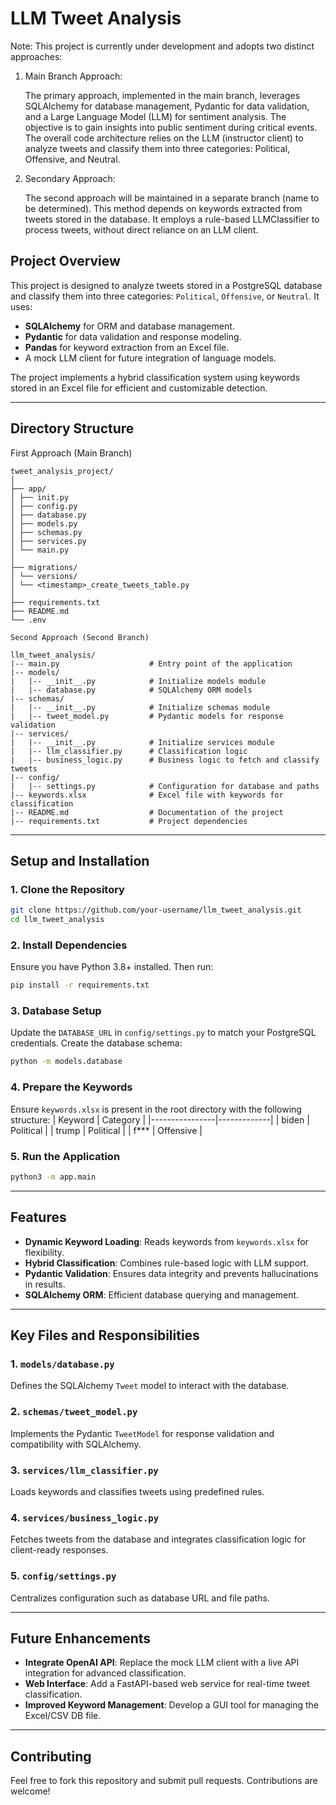 # LLM Tweet Analysis

Note:
This project is currently under development and adopts two distinct approaches:
  1. Main Branch Approach:
      
     The primary approach, implemented in the main branch, leverages SQLAlchemy for database management, Pydantic for data validation, and a Large Language Model      (LLM) for sentiment analysis. The objective is to gain insights into public sentiment during critical events. The overall code architecture relies on the LLM (instructor client) to analyze tweets and classify them into three categories: Political, Offensive, and Neutral.

  2. Secondary Approach:
     
     The second approach will be maintained in a separate branch (name to be determined). This method depends on keywords extracted from tweets stored in the database. It employs a rule-based LLMClassifier to process tweets, without direct reliance on an LLM client.


## Project Overview
This project is designed to analyze tweets stored in a PostgreSQL database and classify them into three categories: `Political`, `Offensive`, or `Neutral`. It uses:
- **SQLAlchemy** for ORM and database management.
- **Pydantic** for data validation and response modeling.
- **Pandas** for keyword extraction from an Excel file.
- A mock LLM client for future integration of language models.

The project implements a hybrid classification system using keywords stored in an Excel file for efficient and customizable detection.

---

## Directory Structure
First Approach (Main Branch)
``` 
tweet_analysis_project/
│
├── app/
│ ├── init.py
│ ├── config.py
│ ├── database.py
│ ├── models.py
│ ├── schemas.py
│ ├── services.py
│ └── main.py
│
├── migrations/
│ └── versions/
│ └── <timestamp>_create_tweets_table.py
│
├── requirements.txt
├── README.md
└── .env

Second Approach (Second Branch)

llm_tweet_analysis/
|-- main.py                    # Entry point of the application
|-- models/
|   |-- __init__.py            # Initialize models module
|   |-- database.py            # SQLAlchemy ORM models
|-- schemas/
|   |-- __init__.py            # Initialize schemas module
|   |-- tweet_model.py         # Pydantic models for response validation
|-- services/
|   |-- __init__.py            # Initialize services module
|   |-- llm_classifier.py      # Classification logic
|   |-- business_logic.py      # Business logic to fetch and classify tweets
|-- config/
|   |-- settings.py            # Configuration for database and paths
|-- keywords.xlsx              # Excel file with keywords for classification
|-- README.md                  # Documentation of the project
|-- requirements.txt           # Project dependencies
```

---

## Setup and Installation

### 1. Clone the Repository
```bash
git clone https://github.com/your-username/llm_tweet_analysis.git
cd llm_tweet_analysis
```

### 2. Install Dependencies
Ensure you have Python 3.8+ installed. Then run:
```bash
pip install -r requirements.txt
```

### 3. Database Setup
Update the `DATABASE_URL` in `config/settings.py` to match your PostgreSQL credentials. Create the database schema:
```bash
python -m models.database
```

### 4. Prepare the Keywords
Ensure `keywords.xlsx` is present in the root directory with the following structure:
| Keyword        | Category    |
|----------------|-------------|
| biden          | Political   |
| trump          | Political   |
| f***           | Offensive   |

### 5. Run the Application
```bash
python3 -m app.main
```

---

## Features
- **Dynamic Keyword Loading**: Reads keywords from `keywords.xlsx` for flexibility.
- **Hybrid Classification**: Combines rule-based logic with LLM support.
- **Pydantic Validation**: Ensures data integrity and prevents hallucinations in results.
- **SQLAlchemy ORM**: Efficient database querying and management.

---

## Key Files and Responsibilities

### 1. `models/database.py`
Defines the SQLAlchemy `Tweet` model to interact with the database.

### 2. `schemas/tweet_model.py`
Implements the Pydantic `TweetModel` for response validation and compatibility with SQLAlchemy.

### 3. `services/llm_classifier.py`
Loads keywords and classifies tweets using predefined rules.

### 4. `services/business_logic.py`
Fetches tweets from the database and integrates classification logic for client-ready responses.

### 5. `config/settings.py`
Centralizes configuration such as database URL and file paths.

---

## Future Enhancements
- **Integrate OpenAI API**: Replace the mock LLM client with a live API integration for advanced classification.
- **Web Interface**: Add a FastAPI-based web service for real-time tweet classification.
- **Improved Keyword Management**: Develop a GUI tool for managing the Excel/CSV DB file.

---

## Contributing
Feel free to fork this repository and submit pull requests. Contributions are welcome!




